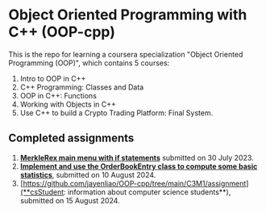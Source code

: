 # Object Oriented Programming with C++ (OOP-cpp)

This is the repo for learning a coursera specialization "Object Oriented Programming (OOP)", which contains 5 courses:

1. Intro to OOP in C++
2. C++ Programming: Classes and Data
3. OOP in C++: Functions
4. Working with Objects in C++
5. Use C++ to build a Crypto Trading Platform: Final System.

## Completed assignments

1. **[MerkleRex main menu with if statements](https://github.com/jayenliao/OOP-cpp/blob/main/C1M1/assignment_c1m1_jc-liao.mp4)** submitted on 30 July 2023.
2. **[Implement and use the OrderBookEntry class to compute some basic statistics](https://github.com/jayenliao/OOP-cpp/tree/main/C2M1/assignment)**, submitted on 10 August 2024.
3. [https://github.com/jayenliao/OOP-cpp/tree/main/C3M1/assignment](**csStudent: information about computer science students**), submitted on 15 August 2024.
